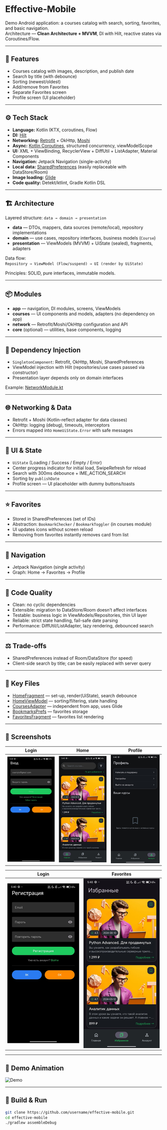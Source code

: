 # Effective-Mobile

Demo Android application: a courses catalog with search, sorting, favorites, and basic navigation.  
Architecture — **Clean Architecture + MVVM**, DI with Hilt, reactive states via Coroutines/Flow.

---

## 🌟 Features
- Courses catalog with images, description, and publish date  
- Search by title (with debounce)  
- Sorting (newest/oldest)  
- Add/remove from Favorites  
- Separate Favorites screen  
- Profile screen (UI placeholder)  

---

## ⚙️ Tech Stack
- **Language:** Kotlin (KTX, coroutines, Flow)  
- **DI:** [Hilt](app/src/main/java/com/effective/effectivemobile/di/NetworkModule.kt)  
- **Networking:** [Retrofit](network/src/main/java/com/effective/core/network/api/CoursesApi.kt) + OkHttp, [Moshi](network/src/main/java/com/effective/core/network/di/NetworkModule.kt)  
- **Async:** [Kotlin Coroutines](app/src/main/java/com/effective/effectivemobile/ui/home/HomeViewModel.kt), structured concurrency, viewModelScope  
- **UI:** XML + ViewBinding, RecyclerView + DiffUtil + ListAdapter, Material Components  
- **Navigation:** Jetpack Navigation (single-activity)  
- **Local data:** [SharedPreferences](app/src/main/java/com/effective/effectivemobile/data/BookmarksPrefs.kt) (easily replaceable with DataStore/Room)  
- **Image loading:** [Glide](courses/src/main/java/com/effective/courses/ui/CoursesAdapter.kt)  
- **Code quality:** Detekt/ktlint, Gradle Kotlin DSL  

---

## 🏗 Architecture
Layered structure: `data → domain → presentation`

- **data** — DTOs, mappers, data sources (remote/local), repository implementations  
- **domain** — use cases, repository interfaces, business models (`Course`)  
- **presentation** — ViewModels (MVVM) + UiState (sealed), fragments, adapters  

Data flow:  
`Repository → ViewModel (Flow/suspend) → UI (render by UiState)`  

Principles: SOLID, pure interfaces, immutable models.

---

## 📦 Modules
- **app** — navigation, DI modules, screens, ViewModels  
- **courses** — UI components and models, adapters (no dependency on app)  
- **network** — Retrofit/Moshi/OkHttp configuration and API  
- **core** (optional) — utilities, base components, logging  

---

## 🔌 Dependency Injection
- `SingletonComponent`: Retrofit, OkHttp, Moshi, SharedPreferences  
- ViewModel injection with Hilt (repositories/use cases passed via constructor)  
- Presentation layer depends only on domain interfaces  

Example: [NetworkModule.kt](network/src/main/java/com/effective/core/network/di/NetworkModule.kt)  

---

## 🌐 Networking & Data
- Retrofit + Moshi (Kotlin-reflect adapter for data classes)  
- OkHttp: logging (debug), timeouts, interceptors  
- Errors mapped into `HomeUiState.Error` with safe messages  

---

## 🎨 UI & State
- `UiState` (Loading / Success / Empty / Error)  
- Center progress indicator for initial load, SwipeRefresh for reload  
- Search with 300ms debounce + IME_ACTION_SEARCH  
- Sorting by `publishDate`  
- Profile screen — UI placeholder with dummy buttons/toasts  

---

## ⭐️ Favorites
- Stored in SharedPreferences (set of IDs)  
- Abstraction: `BookmarkChecker` / `BookmarkToggler` (in courses module)  
- UI updates icons without screen reload  
- Removing from favorites instantly removes card from list  

---

## 🧭 Navigation
- Jetpack Navigation (single activity)  
- Graph: Home → Favorites → Profile  

---

## 📑 Code Quality
- Clean: no cyclic dependencies  
- Extensible: migration to DataStore/Room doesn’t affect interfaces  
- Testable: business logic in ViewModels/Repositories, thin UI layer  
- Reliable: strict state handling, fail-safe date parsing  
- Performance: DiffUtil/ListAdapter, lazy rendering, debounced search  

---

## ⚖️ Trade-offs
- SharedPreferences instead of Room/DataStore (for speed)  
- Client-side search by title; can be easily replaced with server query  

---

## 🔎 Key Files
- [HomeFragment](app/src/main/java/com/effective/effectivemobile/ui/home/HomeFragment.kt) — set-up, render(UiState), search debounce  
- [HomeViewModel](app/src/main/java/com/effective/effectivemobile/ui/home/HomeViewModel.kt) — sorting/filtering, state handling  
- [CoursesAdapter](courses/src/main/java/com/effective/courses/ui/CoursesAdapter.kt) — independent from app, uses Glide  
- [BookmarksPrefs](app/src/main/java/com/effective/effectivemobile/data/BookmarksPrefs.kt) — favorites storage  
- [FavoritesFragment](app/src/main/java/com/effective/effectivemobile/ui/favorites/FavoritesFragment.kt) — favorites list rendering  

---

## 📸 Screenshots

| Login | Home | Profile |
|-------|------|---------|
| ![Login](1.jpeg) | ![Home](3.jpeg) | ![Profile](2.jpeg) |

| Login | Favorites |
|-------|-----------|
| ![Login](4.jpeg) | ![Favorite](5.jpeg) |

---

## 🎥 Demo Animation

![Demo](docs/screens/demo.gif)

---

## 🚀 Build & Run
```bash
git clone https://github.com/username/effective-mobile.git
cd effective-mobile
./gradlew assembleDebug


